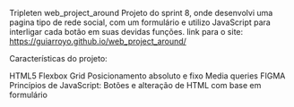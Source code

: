 Tripleten web_project_around
Projeto do sprint 8, onde desenvolvi uma pagina tipo de rede social, com um formulário e utilizo JavaScript para interligar cada botão em suas devidas funções.
link para o site: https://guiarroyo.github.io/web_project_around/

Características do projeto:

HTML5 
Flexbox
Grid
Posicionamento absoluto e fixo
Media queries
FIGMA
Princípios de JavaScript: Botões e alteração de HTML com base em formulário
